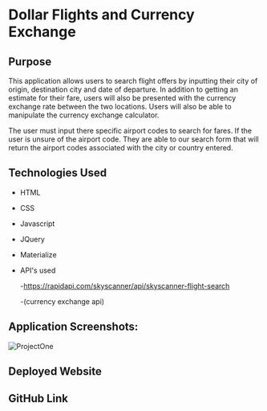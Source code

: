 # Dollar Flights and Currency Exchange

## Purpose
This application allows users to search flight offers by inputting their city of origin, destination city and date of departure. In addition to getting an estimate for their fare, users will also be presented with the currency exchange rate between the two locations. Users will also be able to manipulate the currency exchange calculator.

The user must input there specific airport codes to search for fares. If the user is unsure of the airport code. They are able to our search form that will return the airport codes associated with the city or country entered.



## Technologies Used
* HTML

* CSS

* Javascript

* JQuery

* Materialize

* API's used
    
    -https://rapidapi.com/skyscanner/api/skyscanner-flight-search

    -(currency exchange api)


## Application Screenshots:

![ProjectOne]()

## Deployed Website

## GitHub Link




    

